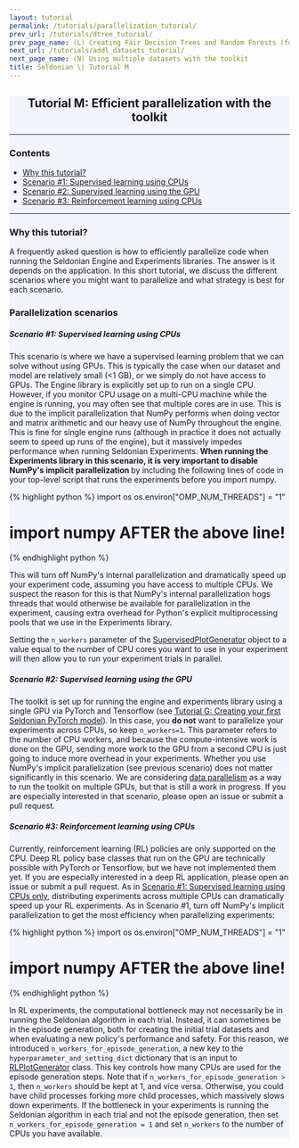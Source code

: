 ```yaml
---
layout: tutorial
permalink: /tutorials/parallelization_tutorial/
prev_url: /tutorials/dtree_tutorial/
prev_page_name: (L) Creating Fair Decision Trees and Random Forests (for binary classification)
next_url: /tutorials/addl_datasets_tutorial/
next_page_name: (N) Using multiple datasets with the toolkit
title: Seldonian \| Tutorial M
---
```


<!-- Main Container -->
<div class="container p-3 my-2 border" style="background-color: #f3f4fc;">
<h2 align="center" class="mb-3">Tutorial M: Efficient parallelization with the toolkit</h2>
<hr class="my-4">
<h3> Contents </h3>
    <ul>
        <li> <a href="#overview">Why this tutorial?</a> </li>
        <li><a href="#scenario1">Scenario #1: Supervised learning using CPUs</a></li>
        <li><a href="#scenario2">Scenario #2: Supervised learning using the GPU</a></li>
        <li><a href="#scenario3">Scenario #3: Reinforcement learning using CPUs</a></li>
    </ul>
    <hr class="my-4">

<h3 id="overview"> Why this tutorial? </h3>

<p>
    A frequently asked question is how to efficiently parallelize code when running the Seldonian Engine and Experiments libraries. The answer is it depends on the application. In this short tutorial, we discuss the different scenarios where you might want to parallelize and what strategy is best for each scenario.
</p>


<h3 id="scenarios"> Parallelization scenarios  </h3>  

<h5 id="scenario1"> Scenario #1: Supervised learning using CPUs</h5>
<p> 
    This scenario is where we have a supervised learning problem that we can solve without using GPUs. This is typically the case when our dataset and model are relatively small (<1 GB), or we simply do not have access to GPUs. The Engine library is explicitly set up to run on a single CPU. However, if you monitor CPU usage on a multi-CPU machine while the engine is running, you may often see that multiple cores are in use. This is due to the implicit parallelization that NumPy performs when doing vector and matrix arithmetic and our heavy use of NumPy throughout the engine. This is fine for single engine runs (although in practice it does not actually seem to speed up runs of the engine), but it massively impedes performance when running Seldonian Experiments. <b>When running the Experiments library in this scenario, it is very important to disable NumPy's implicit parallelization </b> by including the following lines of code in your top-level script that runs the experiments before you import numpy. 
</p>

{% highlight python %}
import os
os.environ["OMP_NUM_THREADS"] = "1"
# import numpy AFTER the above line!
{% endhighlight python %}

<p>
    This will turn off NumPy's internal parallelization and dramatically speed up your experiment code, assuming you have access to multiple CPUs. We suspect the reason for this is that NumPy's internal parallelization hogs threads that would otherwise be available for parallelization in the experiment, causing extra overhead for Python's explicit multiprocessing pools that we use in the Experiments library. 
</p>

<p>
    Setting the <code class="codesnippet">n_workers</code> parameter of the <a href="https://seldonian-toolkit.github.io/Experiments/build/html/_autosummary/experiments.generate_plots.SupervisedPlotGenerator.html#experiments.generate_plots.SupervisedPlotGenerator">SupervisedPlotGenerator</a> object to a value equal to the number of CPU cores you want to use in your experiment will then allow you to run your experiment trials in parallel.
</p>

<h5 id="scenario2"> Scenario #2: Supervised learning using the GPU</h5>

<p>
    The toolkit is set up for running the engine and experiments library using a single GPU via PyTorch and Tensorflow (see <a href="{{ "/tutorials/pytorch_mnist" | relative_url}}">Tutorial G: Creating your first Seldonian PyTorch model</a>). In this case, you <b>do not</b> want to parallelize your experiments across CPUs, so keep <code class="codesnippet">n_workers=1</code>. This parameter refers to the number of CPU workers, and because the compute-intensive work is done on the GPU, sending more work to the GPU from a second CPU is just going to induce more overhead in your experiments. Whether you use NumPy's implicit parallelization (see previous scenario) does not matter significantly in this scenario. We are considering <a href="https://pytorch.org/tutorials/beginner/former_torchies/parallelism_tutorial.html">data parallelism</a> as a way to run the toolkit on multiple GPUs, but that is still a work in progress. If you are especially interested in that scenario, please open an issue or submit a pull request.  
</p>

<h5 id="scenario3"> Scenario #3: Reinforcement learning using CPUs </h5>  

<p> 
    Currently, reinforcement learning (RL) policies are only supported on the CPU. Deep RL policy base classes that run on the GPU are technically possible with PyTorch or Tensorflow, but we have not implemented them yet. If you are especially interested in a deep RL application, please open an issue or submit a pull request. As in <a href="#scenario1">Scenario #1: Supervised learning using CPUs only</a>, distributing experiments across multiple CPUs can dramatically speed up your RL experiments. As in Scenario #1, turn off NumPy's implicit parallelization to get the most efficiency when parallelizing experiments:
</p>

{% highlight python %}
import os
os.environ["OMP_NUM_THREADS"] = "1"
# import numpy AFTER the above line!
{% endhighlight python %}

<p>
    In RL experiments, the computational bottleneck may not necessarily be in running the Seldonian algorithm in each trial. Instead, it can sometimes be in the episode generation, both for creating the initial trial datasets and when evaluating a new policy's performance and safety. For this reason, we introduced <code class="codesnippet">n_workers_for_episode_generation</code>, a new key to the <code class="codesnippet">hyperparameter_and_setting_dict</code> dictionary that is an input to <a href="https://seldonian-toolkit.github.io/Experiments/build/html/_autosummary/experiments.generate_plots.RLPlotGenerator.html#experiments.generate_plots.RLPlotGenerator">RLPlotGenerator</a> class. This key controls how many CPUs are used for the episode generation steps. Note that if <code class="codesnippet">n_workers_for_episode_generation > 1</code>, then <code class="codesnippet">n_workers</code> should be kept at 1, and vice versa. Otherwise, you could have child processes forking more child processes, which massively slows down experiments. If the bottleneck in your experiments is running the Seldonian algorithm in each trial and not the episode generation, then set <code class="codesnippet">n_workers_for_episode_generation = 1</code> and set <code class="codesnippet">n_workers</code> to the number of CPUs you have available. 
</p>

</div>